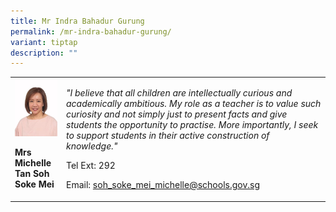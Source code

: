```yaml
---
title: Mr Indra Bahadur Gurung
permalink: /mr-indra-bahadur-gurung/
variant: tiptap
description: ""
---
```

<table style="minWidth: 50px">
<colgroup>
<col>
<col>
</colgroup>
<tbody>
<tr>
<td rowspan="1" colspan="1">
<div class="isomer-image-wrapper">
<img style="width:100%;" height="auto" width="100%" src="/images/sci11.jpg">
</div>
<p><strong>Mrs Michelle Tan Soh Soke Mei</strong>
</p>
</td>
<td rowspan="1" colspan="1">
<p><em>"I believe that all children are intellectually curious and academically ambitious. My role as a teacher is to value such curiosity and not simply just to present facts and give students the opportunity to practise. More importantly, I seek to support students in their active construction of knowledge."</em>
</p>
<p>Tel Ext: 292</p>
<p>Email:&nbsp;<a href="mailto:soh_soke_mei_michelle@schools.gov.sg" rel="noopener noreferrer nofollow" target="_blank">soh_soke_mei_michelle@schools.gov.sg</a>
</p>
</td>
</tr>
</tbody>
</table>
<p></p>